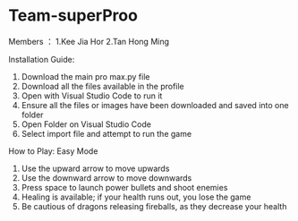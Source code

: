 # Team-superProo

Members ：
1.Kee Jia Hor
2.Tan Hong Ming


Installation Guide:
1) Download the main pro max.py file
2) Download all the files available in the profile
3) Open with Visual Studio Code to run it
4) Ensure all the files or images have been downloaded and saved into one folder
5) Open Folder on Visual Studio Code
6) Select import file and attempt to run the game 

How to Play:
Easy Mode
1) Use the upward arrow to move upwards
2) Use the downward arrow to move downwards
3) Press space to launch power bullets and shoot enemies
4) Healing is available; if your health runs out, you lose the game
5) Be cautious of dragons releasing fireballs, as they decrease your health
